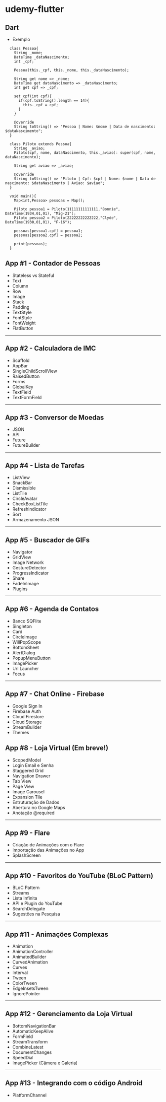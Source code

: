 # udemy-flutter

## Dart
  - Exemplo
  
  ```
    class Pessoa{
      String _nome;
      DateTime _dataNascimento;
      int _cpf;
      
      Pessoa(this._cpf, this._nome, this._dataNascimento);
      
      String get nome => _nome;
      DateTime get dataNascimento => _dataNascimento;
      int get cpf => _cpf;
      
      set cpf(int cpf){
        if(cpf.toString().length == 14){
          this._cpf = cpf;
        }
      }
      
      @override
      String toString() => "Pessoa | Nome: $nome | Data de nascimento: $dataNascimento";
    }

    class Piloto extends Pessoa{
      String _aviao;
      Piloto(cpf, nome, dataNascimento, this._aviao): super(cpf, nome, dataNascimento);
      
      String get aviao => _aviao;
      
      @override
      String toString() => "Piloto | Cpf: $cpf | Nome: $nome | Data de nascimento: $dataNascimento | Aviao: $aviao";
    }

    void main(){
      Map<int,Pessoa> pessoas = Map();
      
      Piloto pessoa1 = Piloto(11111111111111,"Bonnie", DateTime(1934,01,01), "Mig-21");
      Piloto pessoa2 = Piloto(22222222222222,"Clyde", DateTime(1930,01,01), "F-16");
      
      pessoas[pessoa1.cpf] = pessoa1;
      pessoas[pessoa2.cpf] = pessoa2;
      
      print(pessoas);
    }
  ```

## App #1 - Contador de Pessoas

  - Stateless vs Stateful
  - Text
  - Column
  - Row
  - Image
  - Stack
  - Padding
  - TextStyle
  - FontStyle
  - FontWeight
  - FlatButton

---

## App #2 - Calculadora de IMC

  - Scaffold
  - AppBar
  - SingleChildScrollView
  - RaisedButton
  - Forms
  - GlobalKey
  - TextField
  - TextFormField

---

## App #3 - Conversor de Moedas

  - JSON
  - API
  - Future
  - FutureBuilder

---

## App #4 - Lista de Tarefas

  - ListView
  - SnackBar
  - Dismissible
  - ListTile
  - CircleAvatar
  - CheckBoxListTile
  - RefreshIndicator
  - Sort
  - Armazenamento JSON

---

## App #5 - Buscador de GIFs

  - Navigator
  - GridView
  - Image Network
  - GestureDetector
  - ProgressIndicator
  - Share
  - FadeInImage
  - Plugins

---

## App #6 - Agenda de Contatos

  - Banco SQFlite
  - Singleton
  - Card
  - CircleImage
  - WillPopScope
  - BottomSheet
  - AlertDialog
  - PopupMenuButton
  - ImagePicker
  - Url Launcher
  - Focus

---

## App #7 - Chat Online - Firebase

  - Google Sign In
  - Firebase Auth
  - Cloud Firestore
  - Cloud Storage
  - StreamBuilder
  - Themes
  ## App #8 - Loja Virtual (Em breve!)
  - ScopedModel
  - Login Email e Senha
  - Staggered Grid
  - Navigation Drawer
  - Tab View
  - Page View
  - Image Carousel
  - Expansion Tile
  - Estruturação de Dados
  - Abertura no Google Maps
  - Anotação @required

---

## App #9 - Flare

  - Criação de Animações com o Flare
  - Importação das Animações no App
  - SplashScreen

---

## App #10 - Favoritos do YouTube (BLoC Pattern)

  - BLoC Pattern
  - Streams
  - Lista Infinita
  - API e Plugin do YouTube
  - SearchDelegate
  - Sugestões na Pesquisa

---

## App #11 - Animações Complexas

  - Animation
  - AnimationController
  - AnimatedBuilder
  - CurvedAnimation
  - Curves
  - Interval
  - Tween
  - ColorTween
  - EdgeInsetsTween
  - IgnorePointer

---

## App #12 - Gerenciamento da Loja Virtual

  - BottomNavigationBar
  - AutomaticKeepAlive
  - FormField
  - StreamTransform
  - CombineLatest
  - DocumentChanges
  - SpeedDial
  - ImagePicker (Câmera e Galeria)

---

## App #13 - Integrando com o código Android
  - PlatformChannel
